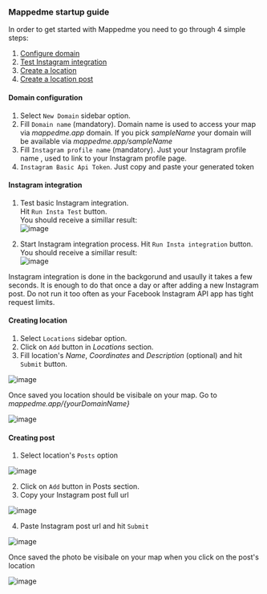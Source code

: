 ### Mappedme startup guide

In order to get started with Mappedme you need to go through 4 simple steps:

1. [Configure domain](#Domain-configuration)
2. [Test Instagram integration](#instagram-integration)
3. [Create a location](#creating-location)
4. [Create a location post](#creating-post)

#### Domain configuration
1. Select `New Domain` sidebar option.
2. Fill `Domain name` (mandatory). Domain name is used to access your map via _mappedme.app_ domain. If you pick _sampleName_ your domain will be available via _mappedme.app/sampleName_
3. Fill `Instagram profile name` (mandatory). Just your Instagram profile name , used to link to your Instagram profile page.
4. `Instagram Basic Api Token`. Just copy and paste your generated token

#### Instagram integration 

1. Test basic Instagram integration.  
Hit `Run Insta Test` button.  
You should receive a simillar result:  
![image](https://github.com/mappedme/docs/assets/157869436/5942c293-5fce-44a0-be96-8048e19f9f65)

2. Start Instagram integration process.
Hit `Run Insta integration` button.  
You should receive a simillar result:  
![image](https://github.com/mappedme/docs/assets/157869436/acf594e9-a6ee-4af4-958c-fbfd94cf9284)

Instagram integration is done in the backgorund and usaully it takes a few seconds. It is enough to do that once a day or after adding a new Instagram post. Do not run it too often as your Facebook Instagram API app has tight request limits. 

#### Creating location

1. Select `Locations` sidebar option.
2. Click on `Add` button in _Locations_ section.
3. Fill location's _Name_, _Coordinates_ and _Description_ (optional) and hit `Submit` button.

![image](https://github.com/mappedme/docs/assets/157869436/1495895f-5763-44db-8495-6ca8cc4c158e)

Once saved you location should be visibale on your map. Go to _mappedme.app/{yourDomainName}_

![image](https://github.com/mappedme/docs/assets/157869436/fe9ef905-7a86-4bf3-97ab-7f20bfbe6339)

#### Creating post

1. Select location's `Posts` option
   
![image](https://github.com/mappedme/docs/assets/157869436/efe7360c-dd00-4517-bda3-858144aa419f)

2. Click on `Add` button in Posts section.
3. Copy your Instagram post full url
   
![image](https://github.com/mappedme/docs/assets/157869436/e61f6874-39e8-4dbd-85fe-094f8950c03e)

4. Paste Instagram post url and hit `Submit`

![image](https://github.com/mappedme/docs/assets/157869436/e70a42ed-ed02-41aa-bc41-429038743e7d)

Once saved the photo be visibale on your map when you click on the post's location

![image](https://github.com/mappedme/docs/assets/157869436/d138a3e0-d753-4697-b112-99fca35cc89c)

